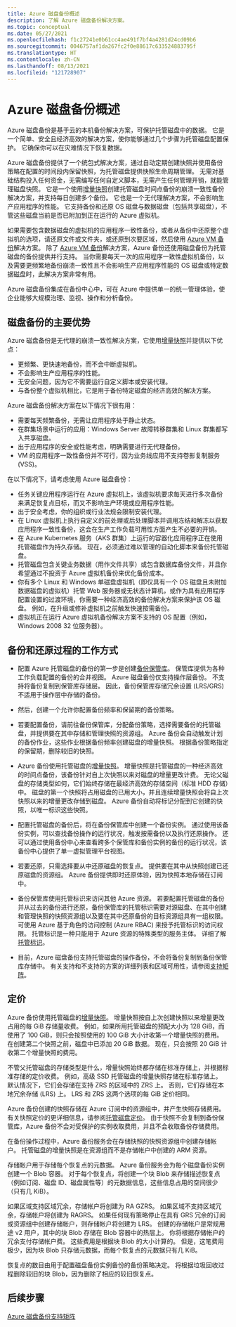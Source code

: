 ```yaml
---
title: Azure 磁盘备份概述
description: 了解 Azure 磁盘备份解决方案。
ms.topic: conceptual
ms.date: 05/27/2021
ms.openlocfilehash: f1c27241e0b61cc4ae491f7bf4a4281d24cd09b6
ms.sourcegitcommit: 0046757af1da267fc2f0e88617c633524883795f
ms.translationtype: HT
ms.contentlocale: zh-CN
ms.lasthandoff: 08/13/2021
ms.locfileid: "121728907"
---
```

# <a name="overview-of-azure-disk-backup"></a>Azure 磁盘备份概述

Azure 磁盘备份是基于云的本机备份解决方案，可保护托管磁盘中的数据。 它是一个简单、安全且经济高效的解决方案，使你能够通过几个步骤为托管磁盘配置保护。 它确保你可以在灾难情况下恢复数据。

Azure 磁盘备份提供了一个统包式解决方案，通过自动定期创建快照并使用备份策略在配置的时间段内保留快照，为托管磁盘提供快照生命周期管理。 无需对基础结构投入任何资金，无需编写任何自定义脚本，无需产生任何管理开销，就能管理磁盘快照。 它是一个使用[增量快照](../virtual-machines/disks-incremental-snapshots.md)创建托管磁盘时间点备份的崩溃一致性备份解决方案，并支持每日创建多个备份。 它也是一个无代理解决方案，不会影响生产应用程序的性能。 它支持备份和还原 OS 磁盘与数据磁盘（包括共享磁盘），不管这些磁盘当前是否已附加到正在运行的 Azure 虚拟机。

如果需要包含数据磁盘的虚拟机的应用程序一致性备份，或者从备份中还原整个虚拟机的选项，请还原文件或文件夹，或还原到次要区域，然后使用 [Azure VM 备份](backup-azure-vms-introduction.md)解决方案。 除了 [Azure VM 备份](./backup-azure-vms-introduction.md)解决方案，Azure 备份还使用磁盘备份为托管磁盘的备份提供并行支持。 当你需要每天一次的应用程序一致性虚拟机备份，以及需要更频繁地备份崩溃一致性且不会影响生产应用程序性能的 OS 磁盘或特定数据磁盘时，此解决方案非常有用。

Azure 磁盘备份集成在备份中心中，可在 Azure 中提供单一的统一管理体验，使企业能够大规模治理、监视、操作和分析备份。

## <a name="key-benefits-of-disk-backup"></a>磁盘备份的主要优势

Azure 磁盘备份是无代理的崩溃一致性解决方案，它使用[增量快照](../virtual-machines/disks-incremental-snapshots.md)并提供以下优点：

- 更频繁、更快速地备份，而不会中断虚拟机。
- 不会影响生产应用程序的性能。
- 无安全问题，因为它不需要运行自定义脚本或安装代理。
- 与备份整个虚拟机相比，它是用于备份特定磁盘的经济高效的解决方案。

Azure 磁盘备份解决方案在以下情况下很有用：

- 需要每天频繁备份，无需让应用程序处于静止状态。
- 在群集场景中运行的应用：Windows Server 故障转移群集和 Linux 群集都写入共享磁盘。
- 出于应用程序的安全或性能考虑，明确需要进行无代理备份。
- VM 的应用程序一致性备份并不可行，因为业务线应用不支持卷影复制服务 (VSS)。

在以下情况下，请考虑使用 Azure 磁盘备份：

- 任务关键应用程序运行在 Azure 虚拟机上，该虚拟机要求每天进行多次备份来满足恢复点目标，而又不影响生产环境或应用程序性能。
- 出于安全考虑，你的组织或行业法规会限制安装代理。
- 在 Linux 虚拟机上执行自定义的前处理或后处理脚本并调用冻结和解冻以获取应用程序一致性备份，这会在生产工作负载可用性方面产生不必要的开销。
- 在 Azure Kubernetes 服务（AKS 群集）上运行的容器化应用程序正在使用托管磁盘作为持久存储。 现在，必须通过难以管理的自动化脚本来备份托管磁盘。
- 托管磁盘包含关键业务数据（用作文件共享）或包含数据库备份文件，并且你希望通过不投资于 Azure 虚拟机备份来优化备份成本。
- 你有多个 Linux 和 Windows 单磁盘虚拟机（即仅具有一个 OS 磁盘且未附加数据磁盘的虚拟机）托管 Web 服务器或无状态计算机，或作为具有应用程序配置设置的过渡环境，你需要一种经济高效的备份解决方案来保护该 OS 磁盘。 例如，在升级或修补虚拟机之前触发快速按需备份。
- 虚拟机正在运行 Azure 虚拟机备份解决方案不支持的 OS 配置（例如，Windows 2008 32 位服务器）。

## <a name="how-the-backup-and-restore-process-works"></a>备份和还原过程的工作方式

- 配置 Azure 托管磁盘的备份的第一步是创建[备份保管库](backup-vault-overview.md)。 保管库提供为各种工作负载配置的备份的合并视图。 Azure 磁盘备份仅支持操作层备份。 不支持将备份复制到保管库存储层。 因此，备份保管库存储冗余设置 (LRS/GRS) 不适用于操作层中存储的备份。

- 然后，创建一个允许你配置备份频率和保留期的备份策略。

- 若要配置备份，请前往备份保管库，分配备份策略，选择需要备份的托管磁盘，并提供要在其中存储和管理快照的资源组。 Azure 备份会自动触发计划的备份作业，这些作业根据备份频率创建磁盘的增量快照。 根据备份策略指定的保留期，删除较旧的快照。

- Azure 备份使用托管磁盘的[增量快照](../virtual-machines/disks-incremental-snapshots.md#restrictions)。 增量快照是托管磁盘的一种经济高效的时间点备份，该备份针对自上次快照以来对磁盘的增量更改计费。 无论父磁盘的存储类型如何，它们始终存储在最经济高效的存储空间（标准 HDD 存储）中。 磁盘的第一个快照将占用磁盘的已用大小，并且连续增量快照会将自上次快照以来的增量更改存储到磁盘。 Azure 备份自动将标记分配到它创建的快照，以唯一标识这些快照。 

- 配置托管磁盘的备份后，将在备份保管库中创建一个备份实例。 通过使用该备份实例，可以查找备份操作的运行状况，触发按需备份以及执行还原操作。 还可以通过使用备份中心来查看跨多个保管库和备份实例的备份的运行状况，该备份中心提供了单一虚拟管理平台视图。

- 若要还原，只需选择要从中还原磁盘的恢复点。 提供要在其中从快照创建已还原磁盘的资源组。 Azure 备份提供即时还原体验，因为快照本地存储在订阅中。

- 备份保管库使用托管标识来访问其他 Azure 资源。 若要配置托管磁盘的备份并从过去的备份进行还原，备份保管库的托管标识需要对源磁盘、在其中创建和管理快照的快照资源组以及要在其中还原备份的目标资源组具有一组权限。 可使用 Azure 基于角色的访问控制 (Azure RBAC) 来授予托管标识的访问权限。 托管标识是一种只能用于 Azure 资源的特殊类型的服务主体。 详细了解[托管标识](../active-directory/managed-identities-azure-resources/overview.md)。

- 目前，Azure 磁盘备份支持托管磁盘的操作备份，不会将备份复制到备份保管库存储中。 有关支持和不支持的方案的详细列表和区域可用性，请参阅[支持矩阵](disk-backup-support-matrix.md)。

## <a name="pricing"></a>定价

Azure 备份使用托管磁盘的[增量快照](../virtual-machines/disks-incremental-snapshots.md)。 增量快照按自上次创建快照以来增量更改占用的每 GiB 存储量收费。 例如，如果所用托管磁盘的预配大小为 128 GiB，而使用了 100 GiB，则只会按照使用的 100 GiB 大小计收第一个增量快照的费用。 在创建第二个快照之前，磁盘中已添加 20 GiB 数据。 现在，只会按照 20 GiB 计收第二个增量快照的费用。 

不管父托管磁盘的存储类型是什么，增量快照始终都存储在标准存储上，并根据标准存储的定价收费。 例如，高级 SSD 托管磁盘的增量快照存储在标准存储上。 默认情况下，它们会存储在支持 ZRS 的区域中的 ZRS 上。 否则，它们存储在本地冗余存储 (LRS) 上。 LRS 和 ZRS 这两个选项的每 GiB 定价相同。 

Azure 备份创建的快照存储在 Azure 订阅中的资源组中，并产生快照存储费用。 有关快照定价的更详细信息，请参阅[托管磁盘定价](https://azure.microsoft.com/pricing/details/managed-disks/)。 由于快照不会复制到备份保管库，Azure 备份不会对受保护的实例收取费用，并且不会收取备份存储费用。 

在备份操作过程中，Azure 备份服务会在存储快照的快照资源组中创建存储帐户。 托管磁盘的增量快照是在资源组而不是存储帐户中创建的 ARM 资源。 

存储帐户用于存储每个恢复点的元数据。 Azure 备份服务会为每个磁盘备份实例创建一个 Blob 容器。 对于每个恢复点，将创建一个块 Blob 来存储描述恢复点（例如订阅、磁盘 ID、磁盘属性等）的元数据信息，这些信息占用的空间很少（只有几 KiB）。 

如果区域支持区域冗余，存储帐户将创建为 RA GZRS。 如果区域不支持区域冗余，存储帐户将创建为 RAGRS。 如果任何现有策略停止在具有 GRS 冗余的订阅或资源组中创建存储帐户，则存储帐户将创建为 LRS。 创建的存储帐户是常规用途 v2 用户，其中的块 Blob 存储在 Blob 容器中的热层上。 你将根据存储帐户的冗余支付存储帐户费。 这些费用是根据块 Blob 的大小计算的。 但是，这笔费用极少，因为块 Blob 只存储元数据，而每个恢复点的元数据只有几 KiB。 

恢复点的数目由用于配置磁盘备份实例备份的备份策略决定。 将根据垃圾回收过程删除较旧的块 Blob，因为删除了相应的较旧恢复点。

## <a name="next-steps"></a>后续步骤

[Azure 磁盘备份支持矩阵](disk-backup-support-matrix.md)

